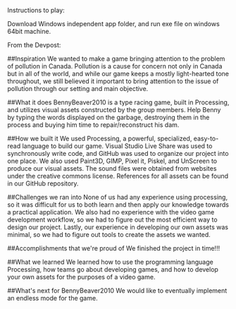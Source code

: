 Instructions to play:

Download Windows independent app folder, and run exe file on windows 64bit machine.

From the Devpost:

##Inspiration
We wanted to make a game bringing attention to the problem of pollution in Canada. Pollution is a cause for concern not only in Canada but in all of the world, and while our game keeps a mostly light-hearted tone throughout, we still believed it important to bring attention to the issue of pollution through our setting and main objective.

##What it does
BennyBeaver2010 is a type racing game, built in Processing, and utilizes visual assets constructed by the group members. Help Benny by typing the words displayed on the garbage, destroying them in the process and buying him time to repair/reconstruct his dam.

##How we built it
We used Processing, a powerful, specialized, easy-to-read language to build our game. Visual Studio Live Share was used to synchronously write code, and GitHub was used to organize our project into one place. We also used Paint3D, GIMP, Pixel it, Piskel, and UnScreen to produce our visual assets. The sound files were obtained from websites under the creative commons license. References for all assets can be found in our GitHub repository.

##Challenges we ran into
None of us had any experience using processing, so it was difficult for us to both learn and then apply our knowledge towards a practical application. We also had no experience with the video game development workflow, so we had to figure out the most efficient way to design our project. Lastly, our experience in developing our own assets was minimal, so we had to figure out tools to create the assets we wanted.

##Accomplishments that we're proud of
We finished the project in time!!!

##What we learned
We learned how to use the programming language Processing, how teams go about developing games, and how to develop your own assets for the purposes of a video game.

##What's next for BennyBeaver2010
We would like to eventually implement an endless mode for the game.
